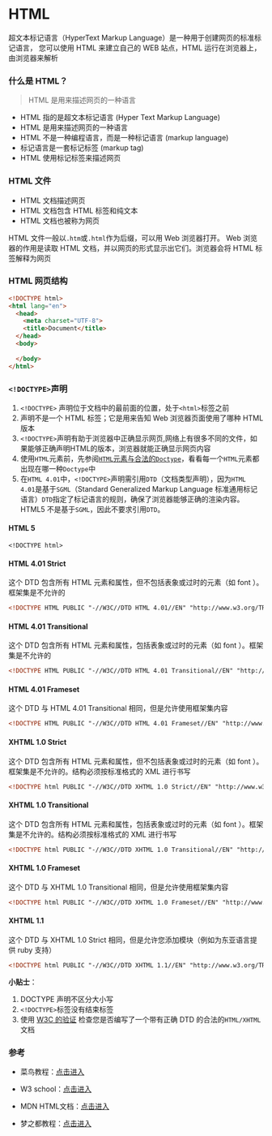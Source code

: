 # HTML

超文本标记语言（HyperText Markup Language）是一种用于创建网页的标准标记语言，
您可以使用 HTML 来建立自己的 WEB 站点，HTML 运行在浏览器上，由浏览器来解析

### 什么是 HTML？

> HTML 是用来描述网页的一种语言

 - HTML 指的是超文本标记语言 (Hyper Text Markup Language)
 - HTML 是用来描述网页的一种语言
 - HTML 不是一种编程语言，而是一种标记语言 (markup language)
 - 标记语言是一套标记标签 (markup tag)
 - HTML 使用标记标签来描述网页

### HTML 文件

  - HTML 文档描述网页
  - HTML 文档包含 HTML 标签和纯文本
  - HTML 文档也被称为网页

 HTML 文件一般以`.htm`或`.html`作为后缀，可以用 Web 浏览器打开。
 Web 浏览器的作用是读取 HTML 文档，并以网页的形式显示出它们。浏览器会将 HTML 标签解释为网页

### HTML 网页结构

```html
<!DOCTYPE html>
<html lang="en">
  <head>
    <meta charset="UTF-8">
    <title>Document</title>
  </head>
  <body>
    
  </body>
</html>
```

### `<!DOCTYPE>`声明

1. `<!DOCTYPE>` 声明位于文档中的最前面的位置，处于`<html>`标签之前
2. <!DOCTYPE> 声明不是一个 HTML 标签；它是用来告知 Web 浏览器页面使用了哪种 HTML 版本
3.  `<!DOCTYPE>`声明有助于浏览器中正确显示网页,网络上有很多不同的文件，如果能够正确声明HTML的版本，浏览器就能正确显示网页内容
4.  使用`HTML`元素前，先参阅[`HTML`元素与合法的`Doctype`](http://www.runoob.com/tags/html-elementsdoctypes.html)，看看每一个`HTML`元素都出现在哪一种`Doctype`中
5. 在`HTML 4.01`中，`<!DOCTYPE>`声明需引用`DTD`（文档类型声明），因为`HTML 4.01`是基于`SGML`（Standard Generalized Markup Language 标准通用标记语言）`DTD`指定了标记语言的规则，确保了浏览器能够正确的渲染内容。HTML5 不是基于`SGML`，因此不要求引用`DTD`。

#### HTML 5

```
<!DOCTYPE html>
```

#### HTML 4.01 Strict

这个 DTD 包含所有 HTML 元素和属性，但不包括表象或过时的元素（如 font ）。框架集是不允许的

```html
<!DOCTYPE HTML PUBLIC "-//W3C//DTD HTML 4.01//EN" "http://www.w3.org/TR/html4/strict.dtd">
```

#### HTML 4.01 Transitional

这个 DTD 包含所有 HTML 元素和属性，包括表象或过时的元素（如 font ）。框架集是不允许的

```html
<!DOCTYPE HTML PUBLIC "-//W3C//DTD HTML 4.01 Transitional//EN" "http://www.w3.org/TR/html4/loose.dtd">
```

#### HTML 4.01 Frameset

这个 DTD 与 HTML 4.01 Transitional 相同，但是允许使用框架集内容

```html
<!DOCTYPE HTML PUBLIC "-//W3C//DTD HTML 4.01 Frameset//EN" "http://www.w3.org/TR/html4/frameset.dtd">
```

#### XHTML 1.0 Strict

这个 DTD 包含所有 HTML 元素和属性，但不包括表象或过时的元素（如 font ）。框架集是不允许的。结构必须按标准格式的 XML 进行书写

```html
<!DOCTYPE html PUBLIC "-//W3C//DTD XHTML 1.0 Strict//EN" "http://www.w3.org/TR/xhtml1/DTD/xhtml1-strict.dtd">
```

#### XHTML 1.0 Transitional

这个 DTD 包含所有 HTML 元素和属性，包括表象或过时的元素（如 font ）。框架集是不允许的。结构必须按标准格式的 XML 进行书写

```html
<!DOCTYPE html PUBLIC "-//W3C//DTD XHTML 1.0 Transitional//EN" "http://www.w3.org/TR/xhtml1/DTD/xhtml1-transitional.dtd">
```

#### XHTML 1.0 Frameset

这个 DTD 与 XHTML 1.0 Transitional 相同，但是允许使用框架集内容

```html
<!DOCTYPE html PUBLIC "-//W3C//DTD XHTML 1.0 Frameset//EN" "http://www.w3.org/TR/xhtml1/DTD/xhtml1-frameset.dtd">
```

#### XHTML 1.1

这个 DTD 与 XHTML 1.0 Strict 相同，但是允许您添加模块（例如为东亚语言提供 ruby 支持）

```html
<!DOCTYPE html PUBLIC "-//W3C//DTD XHTML 1.1//EN" "http://www.w3.org/TR/xhtml11/DTD/xhtml11.dtd">
```

**小贴士**：

1. DOCTYPE 声明不区分大小写
2. `<!DOCTYPE>`标签没有结束标签
3. 使用 [W3C 的验证](http://validator.w3.org/) 检查您是否编写了一个带有正确 DTD 的合法的`HTML/XHTML`文档

### 参考

 - 菜鸟教程：[点击进入](http://www.runoob.com/)

 - W3 school：[点击进入](http://www.w3school.com.cn/)

 - MDN HTML文档：[点击进入](https://developer.mozilla.org/zh-CN/docs/Web/HTML)

 - 梦之都教程：[点击进入](http://www.dreamdu.com/xhtml/)
